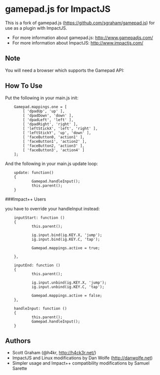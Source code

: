 gamepad.js for ImpactJS
========================

This is a fork of gamepad.js (https://github.com/sgraham/gamepad.js) for use as a plugin with ImpactJS.

 * For more information about gamepad.js: http://www.gamepadjs.com/
 * For more information about ImpactJS: http://www.impactjs.com/

Note
------
You will need a browser which supports the Gamepad API:

How To Use
-----------

Put the following in your main.js init:

        Gamepad.mappings.one = [
            [ 'dpadUp', 'up' ],
            [ 'dpadDown', 'down' ],
            [ 'dpadLeft', 'left' ],
            [ 'dpadRight', 'right' ],
            [ 'leftStickX', 'left', 'right' ],
            [ 'leftStickY', 'up', 'down' ],
            [ 'faceButton0, 'action1' ],
            [ 'faceButton1', 'action2' ],
            [ 'faceButton2, 'action3' ],
            [ 'faceButton3', 'action4' ]
        ];

And the following in your main.js update loop:

        update: function()
        {
                Gamepad.handleInput();
                this.parent();
        }
        
###Impact++ Users

you have to override your handleInput instead:

        inputStart: function ()
        {
                this.parent();
                
                ig.input.bind(ig.KEY.X, 'jump');
                ig.input.bind(ig.KEY.C, 'tap');
                
                Gamepad.mappings.active = true;
        
        },
        
        inputEnd: function () 
        {
                this.parent();
                
                ig.input.unbind(ig.KEY.X, 'jump');
                ig.input.unbind(ig.KEY.C, 'tap');
                
                Gamepad.mappings.active = false;
        },
        
        handleInput: function () 
        {
                this.parent();
                Gamepad.handleInput();
        }

Authors
--------

 * Scott Graham (@h4kr, http://h4ck3r.net/)
 * ImpactJS and Linux modifications by Dan Wolfe (http://danwolfe.net)
 * Simpler usage and Impact++ compatibility modifications by Samuel Sarette

